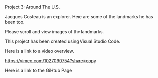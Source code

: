 Project 3: Around The U.S.

Jacques Costeau is an explorer. Here are some of the landmarks he has been too. 

Please scroll and view images of the landmarks.

This project has been created using Visual Studio Code.

Here is a link to a video overview.

https://vimeo.com/1027090754?share=copy 

Here is a link to the GiHtub Page